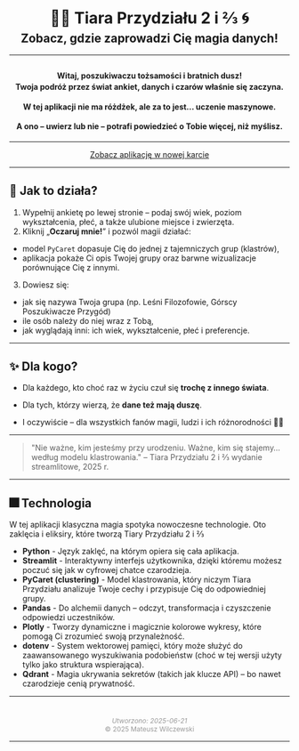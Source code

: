 <h1 align="center" style="margin-bottom: 0.2em;">🧙‍♂️ <strong>Tiara Przydziału 2 i ⅔ </strong>🌀</h1>
<h2 align="center" style="margin-top: 0;">Zobacz, gdzie zaprowadzi Cię magia danych!</h2>

---

<h4 align="center" style="margin-top: 2em; margin-bottom: 0;">Witaj, poszukiwaczu tożsamości i bratnich dusz!</h4>
<h4 align="center" style="margin-top: 0.2em;">Twoja podróż przez świat ankiet, danych i czarów właśnie się zaczyna.</h4>
<h4 align="center" style="margin-top: 0.2em;">W tej aplikacji nie ma różdżek, ale za to jest... <strong>uczenie maszynowe.</strong></h4>
<h4 align="center" style="margin-top: 0.2em;">A ono – uwierz lub nie – potrafi powiedzieć o Tobie więcej, niż myślisz.</h4>

---

<div style="text-align: center;">
  <a href="https://find-friends-with-mr-alabama.streamlit.app/" class="md-button md-button--primary" target="_blank">Zobacz aplikację w nowej karcie</a>
</div>

---

## 🔮 Jak to działa?
1. Wypełnij ankietę po lewej stronie – podaj swój wiek, poziom wykształcenia, płeć, a także ulubione miejsce i zwierzęta.
2. Kliknij „**Oczaruj mnie!**” i pozwól magii działać:
- model `PyCaret` dopasuje Cię do jednej z tajemniczych grup (klastrów),
- aplikacja pokaże Ci opis Twojej grupy oraz barwne wizualizacje porównujące Cię z innymi.
3. Dowiesz się:
- jak się nazywa Twoja grupa (np. Leśni Filozofowie, Górscy Poszukiwacze Przygód)
- ile osób należy do niej wraz z Tobą,
- jak wyglądają inni: ich wiek, wykształcenie, płeć i preferencje.


---

## ✨ Dla kogo?
- Dla każdego, kto choć raz w życiu czuł się **trochę z innego świata**.

- Dla tych, którzy wierzą, że **dane też mają duszę**.

- I oczywiście – dla wszystkich fanów magii, ludzi i ich różnorodności 🧪✨

---

> "Nie ważne, kim jesteśmy przy urodzeniu. Ważne, kim się stajemy… według modelu klastrowania."
> – Tiara Przydziału 2 i ⅔ wydanie streamlitowe, 2025 r.

---

## 🎆 Technologia
W tej aplikacji klasyczna magia spotyka nowoczesne technologie. Oto zaklęcia i eliksiry, które tworzą Tiary Przydziału 2 i ⅔
- **Python** - Język zaklęć, na którym opiera się cała aplikacja.
- **Streamlit** - Interaktywny interfejs użytkownika, dzięki któremu możesz poczuć się jak w cyfrowej chatce czarodzieja.
- **PyCaret (clustering)** - Model klastrowania, który niczym Tiara Przydziału analizuje Twoje cechy i przypisuje Cię do odpowiedniej grupy.
- **Pandas** - Do alchemii danych – odczyt, transformacja i czyszczenie odpowiedzi uczestników.
- **Plotly** - Tworzy dynamiczne i magicznie kolorowe wykresy, które pomogą Ci zrozumieć swoją przynależność.
- **dotenv** - System wektorowej pamięci, który może służyć do zaawansowanego wyszukiwania podobieństw (choć w tej wersji użyty tylko jako struktura wspierająca).
- **Qdrant** - Magia ukrywania sekretów (takich jak klucze API) – bo nawet czarodzieje cenią prywatność.

---

<div style="text-align: center; font-size: 0.85em; color: #999; margin-top: 3em;">
  <em>Utworzono: 2025-06-21</em><br>
  © 2025 Mateusz Wilczewski
</div>

---